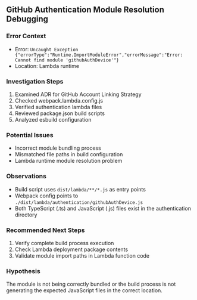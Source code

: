 ## GitHub Authentication Module Resolution Debugging

### Error Context
- Error: `Uncaught Exception {"errorType":"Runtime.ImportModuleError","errorMessage":"Error: Cannot find module 'githubAuthDevice'"}`
- Location: Lambda runtime

### Investigation Steps
1. Examined ADR for GitHub Account Linking Strategy
2. Checked webpack.lambda.config.js
3. Verified authentication lambda files
4. Reviewed package.json build scripts
5. Analyzed esbuild configuration

### Potential Issues
- Incorrect module bundling process
- Mismatched file paths in build configuration
- Lambda runtime module resolution problem

### Observations
- Build script uses `dist/lambda/**/*.js` as entry points
- Webpack config points to `./dist/lambda/authentication/githubAuthDevice.js`
- Both TypeScript (.ts) and JavaScript (.js) files exist in the authentication directory

### Recommended Next Steps
1. Verify complete build process execution
2. Check Lambda deployment package contents
3. Validate module import paths in Lambda function code

### Hypothesis
The module is not being correctly bundled or the build process is not generating the expected JavaScript files in the correct location.
